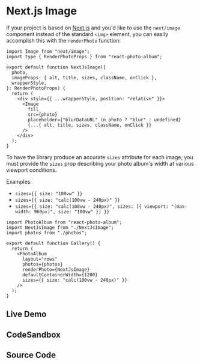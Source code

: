 # Next.js Image

If your project is based on [Next.js](https://nextjs.org/) and you'd like to use
the `next/image` component instead of the standard `<img>` element, you can
easily accomplish this with the `renderPhoto` function:

```tsx
import Image from "next/image";
import type { RenderPhotoProps } from "react-photo-album";

export default function NextJsImage({
  photo,
  imageProps: { alt, title, sizes, className, onClick },
  wrapperStyle,
}: RenderPhotoProps) {
  return (
    <div style={{ ...wrapperStyle, position: "relative" }}>
      <Image
        fill
        src={photo}
        placeholder={"blurDataURL" in photo ? "blur" : undefined}
        {...{ alt, title, sizes, className, onClick }}
      />
    </div>
  );
}
```

To have the library produce an accurate `sizes` attribute for each image, you
must provide the `sizes` prop describing your photo album's width at various
viewport conditions.

Examples:

- `sizes={{ size: "100vw" }}`
- `sizes={{ size: "calc(100vw - 240px)" }}`
- `sizes={{ size: "calc(100vw - 240px)", sizes: [{ viewport: "(max-width: 960px)", size: "100vw" }] }}`

```tsx
import PhotoAlbum from "react-photo-album";
import NextJsImage from "./NextJsImage";
import photos from "./photos";

export default function Gallery() {
  return (
    <PhotoAlbum
      layout="rows"
      photos={photos}
      renderPhoto={NextJsImage}
      defaultContainerWidth={1200}
      sizes={{ size: "calc(100vw - 240px)" }}
    />
  );
}
```

## Live Demo

<NextJsExample />

## CodeSandbox

<CodeSandboxLink suffix="nextjs" file="components/PhotoGallery.tsx" />

## Source Code

<GitHubLink suffix="nextjs" />
